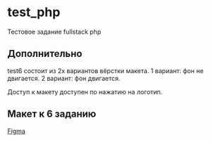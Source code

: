 # test_php
Тестовое задание fullstack php

## Дополнительно
test6 состоит из 2х вариантов вёрстки макета.
1 вариант: фон не двигается.
2 вариант: фон двигается.

Доступ к макету доступен по нажатию на логотип.

## Макет к 6 заданию

[Figma](https://www.gatsbyjs.com/)